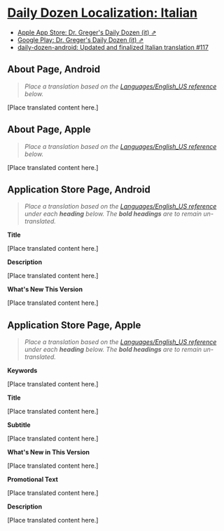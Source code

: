 # [Daily Dozen Localization: Italian][t]
[t]:https://github.com/nutritionfactsorg/daily-dozen-localization

* [Apple App Store: Dr. Greger's Daily Dozen (it) ⇗](https://apps.apple.com/it/app/dr-gregers-daily-dozen/id1060700802)
* [Google Play: Dr. Greger's Daily Dozen (it) ⇗](https://play.google.com/store/apps/details?id=org.nutritionfacts.dailydozen&hl=it)
* [daily-dozen-android: Updated and finalized Italian translation #117](https://github.com/nutritionfactsorg/daily-dozen-android/pull/117)

## About Page, Android

> _Place a translation based on the [Languages/English_US reference](https://github.com/nutritionfactsorg/daily-dozen-localization/blob/master/Languages/English_US/README.md) below._

[Place translated content here.]

## About Page, Apple

> _Place a translation based on the [Languages/English_US reference](https://github.com/nutritionfactsorg/daily-dozen-localization/blob/master/Languages/English_US/README.md) below._

[Place translated content here.]

## Application Store Page, Android

> _Place a translation based on the [Languages/English_US reference](https://github.com/nutritionfactsorg/daily-dozen-localization/blob/master/Languages/English_US/README.md) under each **heading** below. The **bold headings** are to remain un-translated._

**Title**

[Place translated content here.]

**Description**

[Place translated content here.]

**What's New This Version**

[Place translated content here.]

## Application Store Page, Apple

> _Place a translation based on the [Languages/English_US reference](https://github.com/nutritionfactsorg/daily-dozen-localization/blob/master/Languages/English_US/README.md) under each **heading** below. The **bold headings** are to remain un-translated._

**Keywords**

[Place translated content here.]

**Title**

[Place translated content here.]

**Subtitle**

[Place translated content here.]

**What's New in This Version**

[Place translated content here.]

**Promotional Text**

[Place translated content here.]

**Description**

[Place translated content here.]
